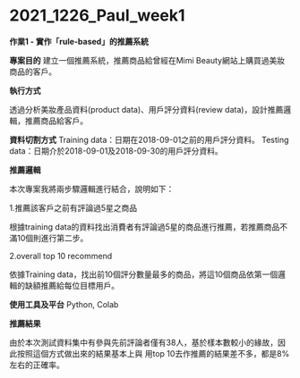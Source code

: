 # 2021_1226_Paul_week1

**作業1 - 實作「rule-based」的推薦系統**

**專案目的**
建立一個推薦系統，推薦商品給曾經在Mimi Beauty網站上購買過美妝商品的客戶。

**執行方式**

透過分析美妝產品資料(product data)、用戶評分資料(review data)，設計推薦邏輯，推薦商品給客戶。

**資料切割方式**
Training data：日期在2018-09-01之前的用戶評分資料。
Testing data：日期介於2018-09-01及2018-09-30的用戶評分資料。

**推薦邏輯**

本次專案我將兩步驟邏輯進行結合，說明如下：

1.推薦該客戶之前有評論過5星之商品

根據training data的資料找出消費者有評論過5星的商品進行推薦，若推薦商品不滿10個則進行第二步。

2.overall top 10 recommend 

依據Training data，找出前10個評分數量最多的商品，將這10個商品依第一個邏輯的缺額推薦給每位目標用戶。

**使用工具及平台**
Python, Colab

**推薦結果**

由於本次測試資料集中有參與先前評論者僅有38人，基於樣本數較小的緣故，因此按照這個方式做出來的結果基本上與
用top 10去作推薦的結果差不多，都是8%左右的正確率。
